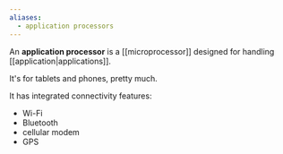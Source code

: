 ```yaml
---
aliases:
  - application processors
---
```

An **application processor** is a [[microprocessor]] designed for handling [[application|applications]].

It's for tablets and phones, pretty much.

It has integrated connectivity features:
- Wi-Fi
- Bluetooth
- cellular modem
- GPS